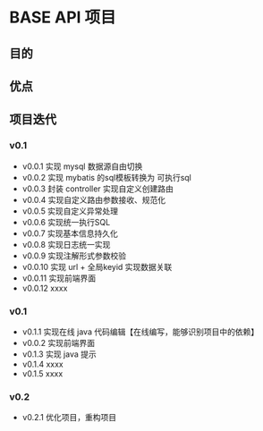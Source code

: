 # BASE API 项目

## 目的


## 优点


## 项目迭代
### v0.1

- v0.0.1 实现 mysql 数据源自由切换
- v0.0.2 实现 mybatis 的sql模板转换为 可执行sql
- v0.0.3 封装 controller 实现自定义创建路由
- v0.0.4 实现自定义路由参数接收、规范化
- v0.0.5 实现自定义异常处理
- v0.0.6 实现统一执行SQL
- v0.0.7 实现基本信息持久化
- v0.0.8 实现日志统一实现
- v0.0.9 实现注解形式参数校验
- v0.0.10 实现 url + 全局keyid 实现数据关联
- v0.0.11 实现前端界面
- v0.0.12 xxxx

### v0.1
- v0.1.1 实现在线 java 代码编辑【在线编写，能够识别项目中的依赖】
- v0.0.2 实现前端界面
- v0.1.3 实现 java 提示
- v0.1.4 xxxx
- v0.1.5 xxxx


### v0.2
- v0.2.1 优化项目，重构项目